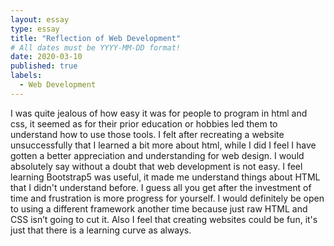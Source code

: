 ```yaml
---
layout: essay
type: essay
title: "Reflection of Web Development"
# All dates must be YYYY-MM-DD format!
date: 2020-03-10
published: true
labels:
  - Web Development
---
```

I was quite jealous of how easy it was for people to program in html and css, it seemed as for their prior education or hobbies led them to understand how to use those tools. I felt after recreating a website unsuccessfully that I learned a bit more about html, while I did I feel I have gotten a better appreciation and understanding for web design. I would absolutely say without a doubt that web development is not easy. I feel learning Bootstrap5 was useful, it made me understand things about HTML that I didn't understand before. I guess all you get after the investment of time and frustration is more progress for yourself. I would definitely be open to using a different framework another time because just raw HTML and CSS isn’t going to cut it. Also I feel that creating websites could be fun, it's just that there is a learning curve as always.
